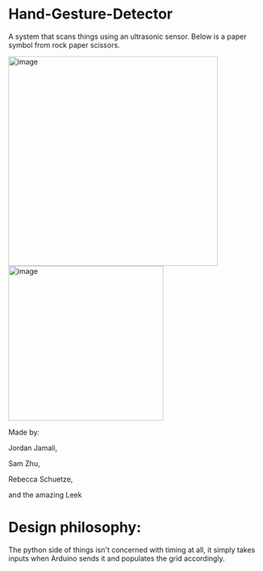 # Hand-Gesture-Detector

A system that scans things using an ultrasonic sensor. Below is a paper symbol from rock paper scissors.


<img width="415" alt="image" src="https://github.com/JJamali/Hand-Gesture-Detector/assets/31671594/7f6649c3-bcc8-4024-979d-1d99d6f6a172">

<img width="307" alt="image" src="https://github.com/JJamali/Hand-Gesture-Detector/assets/31671594/ec4555a5-9e9a-4c71-b62b-928b2b74a5c5">


Made by:

Jordan Jamali,

Sam Zhu,

Rebecca Schuetze,

and the amazing Leek 


# Design philosophy:

The python side of things isn't concerned with timing at all, it simply takes inputs when Arduino sends it and populates the grid accordingly. 


